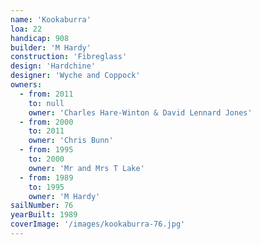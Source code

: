 ```yaml
---
name: 'Kookaburra'
loa: 22
handicap: 908
builder: 'M Hardy'
construction: 'Fibreglass'
design: 'Hardchine'
designer: 'Wyche and Coppock'
owners:
  - from: 2011
    to: null
    owner: 'Charles Hare-Winton & David Lennard Jones'
  - from: 2000
    to: 2011
    owner: 'Chris Bunn'
  - from: 1995
    to: 2000
    owner: 'Mr and Mrs T Lake'
  - from: 1989
    to: 1995
    owner: 'M Hardy'
sailNumber: 76
yearBuilt: 1989
coverImage: '/images/kookaburra-76.jpg'
---
```


